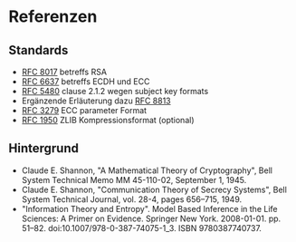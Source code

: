 # Referenzen

## Standards
* [RFC 8017](https://datatracker.ietf.org/doc/html/rfc8017) betreffs RSA
* [RFC 6637](https://datatracker.ietf.org/doc/html/rfc6637) betreffs ECDH und ECC 
* [RFC 5480](https://datatracker.ietf.org/doc/html/rfc5480) clause 2.1.2 wegen subject key formats 
* Ergänzende Erläuterung dazu [RFC 8813](https://datatracker.ietf.org/doc/html/rfc8813)
* [RFC 3279](https://datatracker.ietf.org/doc/html/rfc3279) ECC parameter Format
* [RFC 1950](https://datatracker.ietf.org/doc/html/rfc1950) ZLIB Kompressionsformat (optional)

## Hintergrund
* Claude E. Shannon, "A Mathematical Theory of Cryptography", Bell System Technical Memo MM 45-110-02, September 1, 1945.
* Claude E. Shannon, "Communication Theory of Secrecy Systems", Bell System Technical Journal, vol. 28-4, pages 656–715, 1949.
* "Information Theory and Entropy". Model Based Inference in the Life Sciences: A Primer on Evidence. Springer New York. 2008-01-01. pp. 51–82. doi:10.1007/978-0-387-74075-1_3. ISBN 9780387740737.
